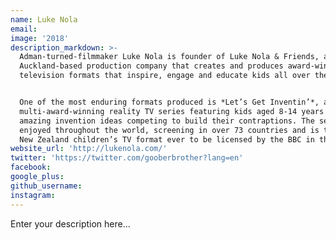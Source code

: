 ```yaml
---
name: Luke Nola
email:
image: '2018'
description_markdown: >-
  Adman-turned-filmmaker Luke Nola is founder of Luke Nola & Friends, an
  Auckland-based production company that creates and produces award-winning
  television formats that inspire, engage and educate kids all over the world.


  One of the most enduring formats produced is *Let’s Get Inventin’*, a
  multi-award-winning reality TV series featuring kids aged 8-14 years with
  amazing invention ideas competing to build their contraptions. The series is
  enjoyed throughout the world, screening in over 73 countries and is the first
  New Zealand children’s TV format ever to be licensed by the BBC in the UK.
website_url: 'http://lukenola.com/'
twitter: 'https://twitter.com/gooberbrother?lang=en'
facebook:
google_plus:
github_username:
instagram:
---
```


Enter your description here...
